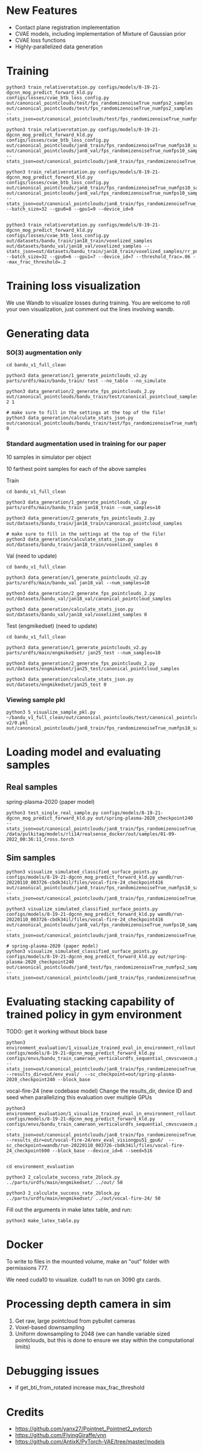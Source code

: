 # New Features
- Contact plane registration implementation
- CVAE models, including implementation of Mixture of Gaussian prior
- CVAE loss functions
- Highly-parallelized data generation

# Training
```
python3 train_relativerotation.py configs/models/8-19-21-dgcnn_mog_predict_forward_kld.py 
configs/losses/cvae_btb_loss_config.py out/canonical_pointclouds/test/fps_randomizenoiseTrue_numfps2_samples 
out/canonical_pointclouds/test/fps_randomizenoiseTrue_numfps2_samples --stats_json=out/canonical_pointclouds/test/fps_randomizenoiseTrue_numfps2_samples/rr_pn_stats.json

python3 train_relativerotation.py configs/models/8-19-21-dgcnn_mog_predict_forward_kld.py configs/losses/cvae_btb_loss_config.py out/canonical_pointclouds/jan8_train/fps_randomizenoiseTrue_numfps10_samples out/canonical_pointclouds/jan8_val/fps_randomizenoiseTrue_numfps10_samples --stats_json=out/canonical_pointclouds/jan8_train/fps_randomizenoiseTrue_numfps10_samples/rr_pn_stats.json

python3 train_relativerotation.py configs/models/8-19-21-dgcnn_mog_predict_forward_kld.py configs/losses/cvae_btb_loss_config.py out/canonical_pointclouds/jan8_train/fps_randomizenoiseTrue_numfps10_samples out/canonical_pointclouds/jan8_val/fps_randomizenoiseTrue_numfps10_samples --stats_json=out/canonical_pointclouds/jan8_train/fps_randomizenoiseTrue_numfps10_samples/rr_pn_stats.json --batch_size=32 --gpu0=8 --gpu1=9 --device_id=9


python3 train_relativerotation.py configs/models/8-19-21-dgcnn_mog_predict_forward_kld.py configs/losses/cvae_btb_loss_config.py out/datasets/bandu_train/jan18_train/voxelized_samples out/datasets/bandu_val/jan18_val/voxelized_samples --stats_json=out/datasets/bandu_train/jan18_train/voxelized_samples/rr_pn_stats.json --batch_size=32 --gpu0=6 --gpu1=7 --device_id=7 --threshold_frac=.06 --max_frac_threshold=.2
```

# Training loss visualization
We use Wandb to visualize losses during training. 
You are welcome to roll your own visualization, just comment out the lines involving wandb.

# Generating data
### SO(3) augmentation only

```
cd bandu_v1_full_clean

python3 data_generation/1_generate_pointclouds_v2.py parts/urdfs/main/bandu_train/ test --no_table --no_simulate

python3 data_generation/2_generate_fps_pointclouds_2.py out/canonical_pointclouds/bandu_train/test/canonical_pointcloud_samples 2 1
 
# make sure to fill in the settings at the top of the file!
python3 data_generation/calculate_stats_json.py out/canonical_pointclouds/bandu_train/test/fps_randomizenoiseTrue_numfps2_samples 0
```

### Standard augmentation used in training for our paper

10 samples in simulator per object

10 farthest point samples for each of the above samples

Train
```
cd bandu_v1_full_clean

python3 data_generation/1_generate_pointclouds_v2.py parts/urdfs/main/bandu_train jan18_train --num_samples=10

python3 data_generation/2_generate_fps_pointclouds_2.py out/datasets/bandu_train/jan18_train/canonical_pointcloud_samples
 
# make sure to fill in the settings at the top of the file!
python3 data_generation/calculate_stats_json.py out/datasets/bandu_train/jan18_train/voxelized_samples 0
```

Val (need to update)
```
cd bandu_v1_full_clean

python3 data_generation/1_generate_pointclouds_v2.py parts/urdfs/main/bandu_val jan18_val --num_samples=10

python3 data_generation/2_generate_fps_pointclouds_2.py out/datasets/bandu_val/jan18_val/canonical_pointcloud_samples
 
python3 data_generation/calculate_stats_json.py out/datasets/bandu_val/jan18_val/voxelized_samples 0
```

Test (engmikedset) (need to update)
```
cd bandu_v1_full_clean

python3 data_generation/1_generate_pointclouds_v2.py parts/urdfs/main/engmikedset/ jan25_test --num_samples=10

python3 data_generation/2_generate_fps_pointclouds_2.py out/datasets/engmikedset/jan25_test/canonical_pointcloud_samples
 
python3 data_generation/calculate_stats_json.py out/datasets/engmikedset/jan25_test 0
```

### Viewing sample pkl

```
python3 5_visualize_sample_pkl.py ~/bandu_v1_full_clean/out/canonical_pointclouds/test/canonical_pointcloud_samples/Egg\ v2/0.pkl out/canonical_pointclouds/jan8_train/fps_randomizenoiseTrue_numfps10_samples/sundisk/4.pkl

```

# Loading model and evaluating samples

## Real samples

spring-plasma-2020 (paper model)
```
python3 test_single_real_sample.py configs/models/8-19-21-dgcnn_mog_predict_forward_kld.py out/spring-plasma-2020_checkpoint240 --stats_json=out/canonical_pointclouds/jan8_train/fps_randomizenoiseTrue_numfps10_samples/rr_pn_stats.json /data/pulkitag/models/rli14/realsense_docker/out/samples/01-09-2022_00:36:11_Cross.torch

```

## Sim samples
```
python3 visualize_simulated_classified_surface_points.py configs/models/8-19-21-dgcnn_mog_predict_forward_kld.py wandb/run-20220110_003726-cbdk34il/files/vocal-fire-24_checkpoint416 out/canonical_pointclouds/jan8_train/fps_randomizenoiseTrue_numfps10_samples  --stats_json=out/canonical_pointclouds/jan8_train/fps_randomizenoiseTrue_numfps10_samples/rr_pn_stats.json

python3 visualize_simulated_classified_surface_points.py configs/models/8-19-21-dgcnn_mog_predict_forward_kld.py wandb/run-20220110_003726-cbdk34il/files/vocal-fire-24_checkpoint416 out/canonical_pointclouds/jan8_val/fps_randomizenoiseTrue_numfps10_samples  --stats_json=out/canonical_pointclouds/jan8_train/fps_randomizenoiseTrue_numfps10_samples/rr_pn_stats.json

# spring-plasma-2020 (paper model)
python3 visualize_simulated_classified_surface_points.py configs/models/8-19-21-dgcnn_mog_predict_forward_kld.py out/spring-plasma-2020_checkpoint240 out/canonical_pointclouds/jan8_test/fps_randomizenoiseTrue_numfps2_samples  --stats_json=out/canonical_pointclouds/jan8_train/fps_randomizenoiseTrue_numfps10_samples/rr_pn_stats.json
```

# Evaluating stacking capability of trained policy in gym environment

TODO: get it working without block base

```
python3 environment_evaluation/1_visualize_trained_eval_in_environment_rollout.py configs/models/8-19-21-dgcnn_mog_predict_forward_kld.py configs/envs/bandu_train_cameraon_verticalurdfs_sequential_cmvscvaecm.py --stats_json=out/canonical_pointclouds/jan8_train/fps_randomizenoiseTrue_numfps10_samples/rr_pn_stats.json --results_dir=out/env_eval/  --sc_checkpoint=out/spring-plasma-2020_checkpoint240 --block_base
```

vocal-fire-24 (new codebase model)
Change the results_dir, device ID and seed when parallelizing this evaluation over multiple GPUs
```
python3 environment_evaluation/1_visualize_trained_eval_in_environment_rollout.py configs/models/8-19-21-dgcnn_mog_predict_forward_kld.py configs/envs/bandu_train_cameraon_verticalurdfs_sequential_cmvscvaecm.py --stats_json=out/canonical_pointclouds/jan8_train/fps_randomizenoiseTrue_numfps10_samples/rr_pn_stats.json --results_dir=out/vocal-fire-24/env_eval_visiongpu51_gpu6/  --sc_checkpoint=wandb/run-20220110_003726-cbdk34il/files/vocal-fire-24_checkpoint600 --block_base --device_id=6 --seed=516

```

```

cd environment_evaluation 

python3 2_calculate_success_rate_2block.py ../parts/urdfs/main/engmikedset/ ../out/ 50

python3 2_calculate_success_rate_2block.py ../parts/urdfs/main/engmikedset/ ../out/vocal-fire-24/ 50

```

Fill out the arguments in make latex table, and run:

```
python3 make_latex_table.py

```
# Docker 
To write to files in the mounted volume, make an "out" folder with permissions 777.

We need cuda10 to visualize. cuda11 to run on 3090 gtx cards.

# Processing depth camera in sim
1. Get raw, large pointcloud from pybullet cameras
2. Voxel-based downsampling
3. Uniform downsampling to 2048 (we can handle variable sized pointclouds, but this is done to ensure we stay within the computational limits)

# Debugging issues
- if get_bti_from_rotated increase max_frac_threshold

# Credits

- https://github.com/yanx27/Pointnet_Pointnet2_pytorch
- https://github.com/FlyingGiraffe/vnn
- https://github.com/AntixK/PyTorch-VAE/tree/master/models